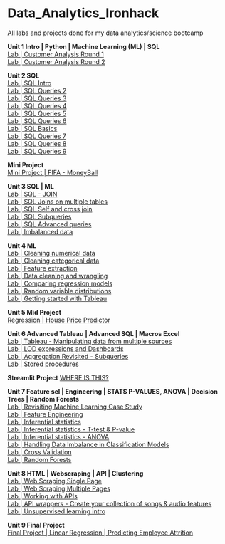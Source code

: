 # Data_Analytics_Ironhack
All labs and projects done for my data analytics/science bootcamp


**Unit 1 Intro | Python | Machine Learning (ML) | SQL** <br>
<a href ="https://github.com/KirstyGos/lab-customer-analysis-round-1">Lab | Customer Analysis Round 1</a> <br> 
<a href ="https://github.com/KirstyGos/lab-customer-analysis-round-2">Lab | Customer Analysis Round 2</a> <br>

**Unit 2 SQL** <br>
<a href ="https://github.com/KirstyGos/lab-intro-sql">Lab | SQL Intro</a> <br>
<a href ="https://github.com/KirstyGos/lab-sql-2">Lab | SQL Queries 2</a> <br>
<a href ="https://github.com/KirstyGos/lab-sql-3">Lab | SQL Queries 3</a> <br>
<a href ="https://github.com/KirstyGos/lab-sql-4">Lab | SQL Queries 4</a> <br>
<a href ="https://github.com/KirstyGos/lab-sql-5">Lab | SQL Queries 5</a> <br>
<a href ="https://github.com/KirstyGos/lab-sql-6">Lab | SQL Queries 6</a> <br>
<a href ="https://github.com/KirstyGos/lab-sql-basics">Lab | SQL Basics</a> <br>
<a href ="https://github.com/KirstyGos/lab-sql-7">Lab | SQL Queries 7</a> <br>
<a href ="https://github.com/KirstyGos/lab-sql-8">Lab | SQL Queries 8</a> <br>
<a href ="https://github.com/KirstyGos/lab-sql-9">Lab | SQL Queries 9</a> <br>

**Mini Project** <br>
<a href ="https://github.com/KirstyGos/project_FIFA_MoneyBall">Mini Project | FIFA - MoneyBall</a> <br>

**Unit 3 SQL | ML** <br>
<a href ="https://github.com/KirstyGos/lab-sql-join">Lab | SQL - JOIN</a> <br>
<a href ="https://github.com/KirstyGos/lab-sql-join-multiple-tables">Lab | SQL Joins on multiple tables<a/> <br>
<a href ="https://github.com/KirstyGos/lab-sql-self-cross-join">Lab | SQL Self and cross join<a/> <br>
<a href ="https://github.com/KirstyGos/lab-sql-subqueries">Lab | SQL Subqueries<a/> <br>
<a href ="https://github.com/KirstyGos/lab-sql-advanced-queries">Lab | SQL Advanced queries<a/> <br>
<a href ="https://github.com/KirstyGos/lab-imbalanced-data">Lab | Imbalanced data</a> <br>

**Unit 4 ML** <br>
<a href ="https://github.com/KirstyGos/lab-cleaning-numerical-data">Lab | Cleaning numerical data</a> <br>
<a href ="https://github.com/KirstyGos/lab-cleaning-categorical-data">Lab | Cleaning categorical data</a> <br>
<a href ="https://github.com/KirstyGos/lab-feature-extraction">Lab | Feature extraction</a> <br>
<a href ="https://github.com/KirstyGos/lab-data-cleaning-and-wrangling">Lab | Data cleaning and wrangling</a> <br>
<a href ="https://github.com/KirstyGos/lab-comparing-regression-models">Lab | Comparing regression models</a> <br>
<a href ="https://github.com/KirstyGos/lab-random-variable-distributions">Lab | Random variable distributions</a> <br>
<a href ="https://github.com/KirstyGos/lab-getting-started-with-tableau">Lab | Getting started with Tableau</a> <br>

**Unit 5 Mid Project** <br>
<a href ="https://github.com/KirstyGos/data_mid_bootcamp_project_regression">Regression | House Price Predictor</a> <br>

**Unit 6 Advanced Tableau | Advanced SQL | Macros Excel** <br>
<a href ="https://github.com/KirstyGos/lab-tableau-manipulating-data-from-multiple-sources">Lab | Tableau - Manipulating data from multiple sources</a> <br>
<a href ="https://github.com/KirstyGos/lab-lod-expressions-dashboards">Lab | LOD expressions and Dashboards</a> <br>
<a href ="https://github.com/KirstyGos/lab-aggregation-revisited-subqueries">Lab | Aggregation Revisited - Subqueries</a> <br>
<a href ="https://github.com/KirstyGos/lab-aggregation-revisited-subqueries">Lab | Stored procedures</a> <br>

**Streamlit Project**
<a href =""> WHERE IS THIS?</a> <br>

**Unit 7 Feature sel | Engineering | STATS P-VALUES, ANOVA | Decision Trees | Random Forests** <br>
<a href ="https://github.com/KirstyGos/lab-revisiting-machine-learning">Lab | Revisiting Machine Learning Case Study</a> <br>
<a href="https://github.com/KirstyGos/lab-feature-engineering">Lab | Feature Engineering</a> <br>
<a href="https://github.com/KirstyGos/lab-inferential-statistics">Lab | Inferential statistics</a> <br>
<a href ="https://github.com/KirstyGos/lab-t-tests-p-values">Lab | Inferential statistics - T-test & P-value</a> <br>
<a href = "https://github.com/KirstyGos/lab-inferential-statistics-anova">Lab | Inferential statistics - ANOVA</a> <br>
<a href ="https://github.com/KirstyGos/lab-handling-data-imbalance-classification">Lab | Handling Data Imbalance in Classification Models</a> <br>
<a href ="https://github.com/KirstyGos/lab-cross-validation">Lab | Cross Validation</a> <br>
<a href ="https://github.com/KirstyGos/lab-random-forests">Lab | Random Forests</a> <br>

**Unit 8 HTML | Webscraping | API | Clustering** <br>
<a href ="https://github.com/KirstyGos/lab-web-scraping-single-page">Lab | Web Scraping Single Page</a> <br>
<a href ="https://github.com/KirstyGos/lab-web-scraping-multiple-pages">Lab | Web Scraping Multiple Pages</a> <br>
<a href ="https://github.com/KirstyGos/lab-working-with-api">Lab | Working with APIs</a> <br>
<a href ="https://github.com/KirstyGos/lab-api-wrappers">Lab | API wrappers - Create your collection of songs & audio features</a> <br>
<a href ="https://github.com/KirstyGos/lab-unsupervised-learning-intro">Lab | Unsupervised learning intro</a> <br>

**Unit 9 Final Project** <br>
<a href ="https://github.com/KirstyGos/HR_Analytics_Attrition">Final Project | Linear Regression | Predicting Employee Attrition</a>
